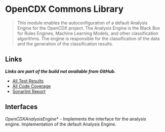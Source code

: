 # OpenCDX Commons Library
> This module enables the autoconfiguration of a default Analysis Engine for the OpenCDX project. The Analysis Engine
> is the Black Box for Rules Engines, Machine Learning Models, and other classification algorithms. The engine is
> responsible for the classification of the data and the generation of the classification results.

## Links
_**Links are part of the build not available from GitHub.**_
- [All Test Results](build/reports/tests/test/index.html)
- [All Code Coverage](build/reports/jacoco/test/html/index.html)
- [Sonarlint Report](build/reports/sonarlint/sonarlintMain.html)

## Interfaces
*OpenCDXAnalysisEngine** - Implements the interface for the analysis engine. Implementation of the default Analysis Engine.